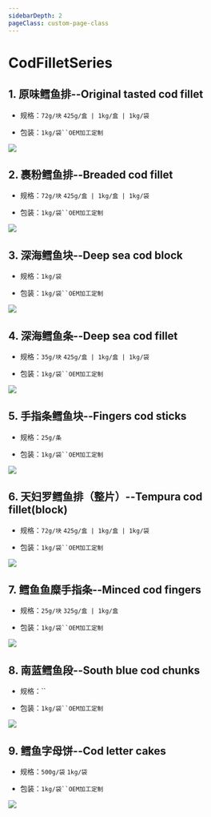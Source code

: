 ```yaml
---
sidebarDepth: 2
pageClass: custom-page-class
---
```


# CodFilletSeries


## 1. 原味鳕鱼排--Original tasted cod fillet
- 规格：`72g/块` `425g/盒 | 1kg/盒 | 1kg/袋` </p>
- 包装：`1kg/袋``OEM加工定制`</p>
<div class="imgb" >
 <img  src="https://yuhuawebsite.oss-cn-hongkong.aliyuncs.com/A-C-1.%E5%8E%9F%E5%91%B3%E9%B3%95%E9%B1%BC%E6%8E%92--Original%20tasted%20cod%20fillet.jpg">
</div>

## 2. 裹粉鳕鱼排--Breaded cod fillet
- 规格：`72g/块`  `425g/盒 | 1kg/盒 | 1kg/袋`</p>
- 包装：`1kg/袋``OEM加工定制`</p>
<div class="imgb" >
 <img  src="https://yuhuawebsite.oss-cn-hongkong.aliyuncs.com/A-C-2.%E8%A3%B9%E7%B2%89%E9%B3%95%E9%B1%BC%E6%8E%92--Breaded%20cod%20fillet.jpg">
</div>

## 3. 深海鳕鱼块--Deep sea cod block
- 规格：`1kg/袋` </p>
- 包装：`1kg/袋``OEM加工定制`</P>
<div class="imgb" >
 <img  src="https://yuhuawebsite.oss-cn-hongkong.aliyuncs.com/A-C-3.%E6%B7%B1%E6%B5%B7%E9%B3%95%E9%B1%BC%E5%9D%97--Deep%20sea%20cod%20block.jpg">
</div>

## 4. 深海鳕鱼条--Deep sea cod fillet
- 规格：`35g/块`  `425g/盒 | 1kg/盒 | 1kg/袋`</p>
- 包装：`1kg/袋``OEM加工定制`</p>
<div class="imgb" >
 <img  src="https://yuhuawebsite.oss-cn-hongkong.aliyuncs.com/A-C-4.%E6%B7%B1%E6%B5%B7%E9%B3%95%E9%B1%BC%E6%9D%A1--Deep%20sea%20cod%20fillet.jpg">
</div>

## 5. 手指条鳕鱼块--Fingers cod sticks
- 规格：`25g/条` </p>
- 包装：`1kg/袋``OEM加工定制`</p>
<div class="imgb" >
 <img  src="https://yuhuawebsite.oss-cn-hongkong.aliyuncs.com/A-C-5.%E6%89%8B%E6%8C%87%E6%9D%A1%E9%B3%95%E9%B1%BC%E5%9D%97--Fingers%20cod%20sticks.jpg">
</div>

## 6. 天妇罗鳕鱼排（整片）--Tempura cod fillet(block)
- 规格：`72g/块` `425g/盒 | 1kg/盒 | 1kg/袋`</p>
- 包装：`1kg/袋``OEM加工定制`</p>
<div class="imgb" >
 <img  src="https://yuhuawebsite.oss-cn-hongkong.aliyuncs.com/A-C-6.%E5%A4%A9%E5%A6%87%E7%BD%97%E9%B3%95%E9%B1%BC%E6%8E%92%EF%BC%88%E6%95%B4%E7%89%87%EF%BC%89--Tempura%20cod%20fillet%28block%29.jpg">
</div>

## 7. 鳕鱼鱼糜手指条--Minced cod fingers
- 规格：`25g/块` `325g/盒 | 1kg/盒` </p>
- 包装：`1kg/袋``OEM加工定制` </p>
<div class="imgb" >
 <img  src="https://yuhuawebsite.oss-cn-hongkong.aliyuncs.com/A-C-7.%E9%B3%95%E9%B1%BC%E9%B1%BC%E7%B3%9C%E6%89%8B%E6%8C%87%E6%9D%A1--Minced%20cod%20fingers.jpg">
</div>

## 8. 南蓝鳕鱼段--South blue cod chunks
- 规格：`` </p>
- 包装：`1kg/袋``OEM加工定制`</p>
<div class="imgb" >
 <img  src="https://yuhuawebsite.oss-cn-hongkong.aliyuncs.com/A-C-8.%E5%8D%97%E8%93%9D%E9%B3%95%E9%B1%BC%E6%AE%B5--South%20blue%20cod%20chunks.jpg">
</div>

## 9. 鳕鱼字母饼--Cod letter cakes
- 规格：`500g/袋` `1kg/袋`</p>
- 包装：`1kg/袋``OEM加工定制`</p>
<div class="imgb" >
 <img  src="https://yuhuawebsite.oss-cn-hongkong.aliyuncs.com/A-C-9.%E9%B3%95%E9%B1%BC%E5%AD%97%E6%AF%8D%E9%A5%BC--Cod%20letter%20cakes.jpg">
</div>


